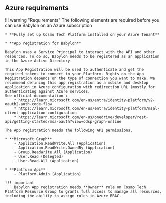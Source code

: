 ## Azure requirements


!!! warning "Requirements"
    The following elements are required before you can use Babylon on an Azure subscription

    * **Fully set up Cosmo Tech Platform installed on your Azure Tenant**

    * **App registration for Babylon**

    Babylon uses a Service Principal to interact with the API and other resources. To do so, Babylon needs to be registered as an application in the Azure Active Directory.

    This App Registration will be used to authenticate and get the required tokens to connect to your Platform. Rights on the App Registration depends on the type of connection you want to make. We recommend defining this app registration as a mobile and desktop application in Azure configuration with redirection URL (mostly for authenticating against Azure services.
    See official documentation :
        * https://learn.microsoft.com/en-us/entra/identity-platform/v2-oauth2-auth-code-flow
        * https://learn.microsoft.com/en-us/entra/identity-platform/msal-client-application-configuration
        * https://learn.microsoft.com/en-us/onedrive/developer/rest-api/getting-started/msa-oauth?view=odsp-graph-online

    The App registration needs the following API permissions.

    * **Microsoft Graph**
        - Application.ReadWrite.All (Application)
        - Application.ReadWrite.OwnedBy (Application)
        - Group.ReadWrite.All (Application)
        - User.Read (Delegted)
        - User.Read.All (Application)

    * **Platform Api**
        - Platform.Admin (Application)

    !!! important
        Babylon App registration needs **Owner** role on Cosmo Tech Platform Resource Group to grants full access to manage all resources, including the ability to assign roles in Azure RBAC.

